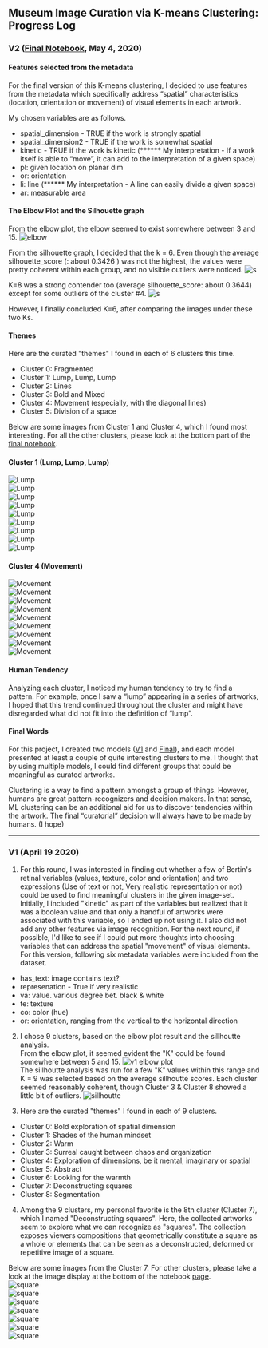 ## Museum Image Curation via K-means Clustering: Progress Log 


### V2 ([Final Notebook](Cluster_Submission_Final.ipynb), May 4, 2020) 

#### Features selected from the metadata

For the final version of this K-means clustering, I decided to use features from the metadata which specifically address “spatial” characteristics (location, orientation or movement) of visual elements in each artwork.

My chosen variables are as follows.

- spatial_dimension - TRUE if the work is strongly spatial
- spatial_dimension2 - TRUE if the work is somewhat spatial
- kinetic - TRUE if the work is kinetic (****** My interpretation -  If a work itself is able to “move”, it can add to the interpretation of a given space)
- pl: given location on planar dim
- or: orientation 
- li: line  (****** My interpretation -  A line can easily divide a given space)
- ar: measurable area 

#### The Elbow Plot and the Silhouette graph
From the elbow plot, the elbow seemed to exist somewhere between 3 and 15. 
![elbow](final-images/final_elbowPlot.png)

From the silhouette graph, I decided that the k = 6. Even though the average silhouette_score (: about 0.3426 ) was not the highest, the values were pretty coherent within each group, and no visible outliers were noticed. 
![s](final-images/final_silhouette_6Clusters.png)

K=8 was a strong contender too (average silhouette_score: about 0.3644) except for some outliers of the cluster #4. 
![s](final-images/final_silhouette_8Clusters.png)

However, I finally concluded K=6, after comparing the images under these two Ks.

#### Themes
Here are the curated "themes" I found in each of 6 clusters this time.
- Cluster 0: Fragmented
- Cluster 1: Lump, Lump, Lump
- Cluster 2: Lines  
- Cluster 3: Bold and Mixed
- Cluster 4: Movement (especially, with the diagonal lines) 
- Cluster 5: Division of a space

Below are some images from Cluster 1  and Cluster 4, which I found most interesting. For all the other clusters, please look at the bottom part of the [final notebook](Cluster_Submission_Final.ipynb).

#### Cluster 1 (Lump, Lump, Lump)<br>
![Lump](final-images/Cluster1_2.jpeg)<br>
![Lump](final-images/Cluster1_4.jpeg)<br>
![Lump](final-images/Cluster1_5.jpeg)<br>
![Lump](final-images/Cluster1_6.jpeg)<br>
![Lump](final-images/Cluster1_7.jpeg)<br>
![Lump](final-images/Cluster1_8.jpeg)<br>
![Lump](final-images/Cluster1_9.jpeg)<br>
![Lump](final-images/Cluster1_10.jpeg)<br>
![Lump](final-images/Cluster1_11.jpeg)<br>

#### Cluster 4 (Movement)<br>
![Movement](final-images/Cluster4_1.jpeg)<br>
![Movement](final-images/Cluster4_2.jpeg)<br>
![Movement](final-images/Cluster4_3.jpeg)<br>
![Movement](final-images/Cluster4_4.jpeg)<br>
![Movement](final-images/Cluster4_5.jpeg)<br>
![Movement](final-images/Cluster4_6.jpeg)<br>
![Movement](final-images/Cluster4_7.jpeg)<br>
![Movement](final-images/Cluster4_8.jpeg)<br>
![Movement](final-images/Cluster4_10.jpeg)<br>


#### Human Tendency
Analyzing each cluster, I noticed my human tendency to try to find a pattern. For example, once I saw a “lump” appearing in a series of artworks, I hoped that this trend continued throughout the cluster and might have disregarded what did not fit into the definition of “lump”. 

#### Final Words
For this project, I created two models ([V1](Inhye_Cluster_Submission_v1.ipynb) and [Final](Cluster_Submission_Final.ipynb)), and each model presented at least a couple of quite interesting clusters to me. I thought that by using multiple models, I could find different groups that could be meaningful as curated artworks. 

Clustering is a way to find a pattern amongst a group of things. However, humans are great pattern-recognizers and decision makers. In that sense, ML clustering can be an additional aid for us to discover tendencies within the artwork. The final “curatorial” decision will always have to be made by humans. (I hope)

-------

### V1 (April 19 2020)

1. For this round, I was interested in finding out whether a few of Bertin's retinal variables (values, texture, color and orientation) and two expressions (Use of text or not, Very realistic representation or not) could be used to find meaningful clusters in the given image-set. Initially, I included "kinetic" as part of the variables but realized that it was a boolean value and that only a handful of artworks were associated with this variable, so I ended up not using it. I also did not add any other features via image recognition. For the next round, if possible, I'd like to see if I could put more thoughts into choosing variables that can address the spatial "movement" of visual elements. <br>
For this version, following six metadata variables were included from the dataset. 
- has_text: image contains text?
- represenation - True if very realistic
- va: value. various degree bet. black & white
- te: texture 
- co: color (hue) 
- or: orientation, ranging from the vertical to the horizontal direction 

2. I chose 9 clusters, based on the elbow plot result and the sillhoutte analysis. <br>
From the elbow plot, it seemed evident the "K" could be found somewhere between 5 and 15.
![v1 elbow plot](v1-images/elbow%20plot_v1.png)<br>
The sillhoutte analysis was run for a few "K" values within this range and K = 9 was selected based on the average sillhoutte scores. Each cluster seemed reasonably coherent, though Cluster 3 & Cluster 8 showed a little bit of outliers. 
![sillhoutte](v1-images/silloutte_v1.png)<br>

3. Here are the curated "themes" I found in each of 9 clusters. <br>
- Cluster 0: Bold exploration of spatial dimension
- Cluster 1: Shades of the human mindset
- Cluster 2: Warm
- Cluster 3: Surreal caught between chaos and organization 
- Cluster 4: Exploration of dimensions, be it mental, imaginary or spatial
- Cluster 5: Abstract
- Cluster 6: Looking for the warmth 
- Cluster 7: Deconstructing squares
- Cluster 8: Segmentation

4. Among the 9 clusters, my personal favorite is the 8th cluster (Cluster 7), which I named "Deconstructing squares". Here, the collected artworks seem to explore what we can recognize as "squares". The collection exposes viewers compositions that geometrically constitute a square as a whole or elements that can be seen as a deconstructed, deformed or repetitive image of a square.  

Below are some images from the Cluster 7.  For other clusters, please take a look at the image display at the bottom of the notebook [page](Inhye_Cluster_Submission_v1.ipynb). <br>
![square](v1-images/square_img1.jpg)<br>
![square](v1-images/square_img2.jpg)<br>
![square](v1-images/square_img3.jpg)<br>
![square](v1-images/square_img4.jpg)<br>
![square](v1-images/square_img5.jpg)<br>
![square](v1-images/square_img6.jpg)<br>
![square](v1-images/square_img7.jpg)<br>

